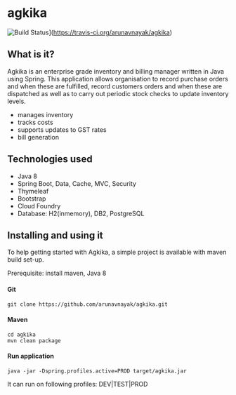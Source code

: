 # agkika
![Build Status](https://travis-ci.org/arunavnayak/agkika.svg?branch=master)](https://travis-ci.org/arunavnayak/agkika)

## What is it? 
Agkika is an enterprise grade inventory and billing manager written in Java using Spring. 
This application allows organisation to record purchase orders and when these are fulfilled, record customers orders and when these are dispatched as well as to carry out periodic stock checks to update inventory levels.
* manages inventory
* tracks costs
* supports updates to GST rates
* bill generation

## Technologies used
* Java 8
* Spring Boot, Data, Cache, MVC, Security
* Thymeleaf
* Bootstrap
* Cloud Foundry
* Database: H2(inmemory), DB2, PostgreSQL

## Installing and using it
To help getting started with Agkika, a simple project is available with maven build set-up.

Prerequisite: install maven, Java 8
#### Git
```
git clone https://github.com/arunavnayak/agkika.git
```
#### Maven
```
cd agkika
mvn clean package
```
#### Run application
```
java -jar -Dspring.profiles.active=PROD target/agkika.jar
```
It can run on following profiles: DEV|TEST|PROD



